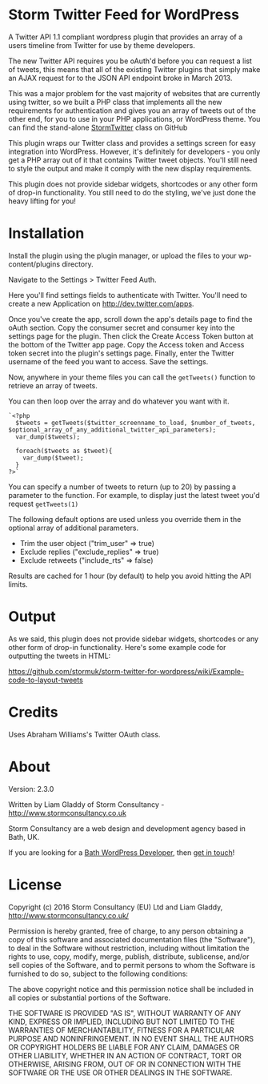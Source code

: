 Storm Twitter Feed for WordPress
================================

A Twitter API 1.1 compliant wordpress plugin that provides an array of a users timeline from Twitter for use by theme developers.

The new Twitter API requires you be oAuth'd before you can request a list of tweets, this means that all of the existing Twitter plugins that simply make an AJAX request for to the JSON API endpoint broke in March 2013. 

This was a major problem for the vast majority of websites that are currently using twitter, so we built a PHP class that implements all the new requirements for authentication and gives you an array of tweets out of the other end, for you to use in your PHP applications, or WordPress theme.  You can find the stand-alone [StormTwitter](https://github.com/stormuk/storm-twitter) class on GitHub

This plugin wraps our Twitter class and provides a settings screen for easy integration into WordPress.  However, it's definitely for developers - you only get a PHP array out of it that contains Twitter tweet objects. You'll still need to style the output and make it comply with the new display requirements.

This plugin does not provide sidebar widgets, shortcodes or any other form of drop-in functionality.  You still need to do the styling, we've just done the heavy lifting for you!

Installation
============

Install the plugin using the plugin manager, or upload the files to your wp-content/plugins directory.

Navigate to the Settings > Twitter Feed Auth.

Here you'll find settings fields to authenticate with Twitter.  You'll need to create a new Application on http://dev.twitter.com/apps.

Once you've create the app, scroll down the app's details page to find the oAuth section.  Copy the consumer secret and consumer key into the settings page for the plugin.  Then click the Create Access Token button at the bottom of the Twitter app page.  Copy the Access token and Access token secret into the plugin's settings page.  Finally, enter the Twitter username of the feed you want to access.  Save the settings.

Now, anywhere in your theme files you can call the `getTweets()` function to retrieve an array of tweets.

You can then loop over the array and do whatever you want with it.

    `<?php
      $tweets = getTweets($twitter_screenname_to_load, $number_of_tweets, $optional_array_of_any_additional_twitter_api_parameters);
      var_dump($tweets);

      foreach($tweets as $tweet){
        var_dump($tweet);
      }
    ?>`

You can specify a number of tweets to return (up to 20) by passing a parameter to the function.  For example, to display just the latest tweet you'd request `getTweets(1)`

The following default options are used unless you override them in the optional array of additional parameters.

* Trim the user object ("trim_user" => true)
* Exclude replies ("exclude_replies" => true)
* Exclude retweets ("include_rts" => false)

Results are cached for 1 hour (by default) to help you avoid hitting the API limits.

Output
======

As we said, this plugin does not provide sidebar widgets, shortcodes or any other form of drop-in functionality.  Here's some example code for outputting the tweets in HTML:

https://github.com/stormuk/storm-twitter-for-wordpress/wiki/Example-code-to-layout-tweets

Credits
=======

Uses Abraham Williams's Twitter OAuth class.

About
=====

Version: 2.3.0

Written by Liam Gladdy of Storm Consultancy - <http://www.stormconsultancy.co.uk>

Storm Consultancy are a web design and development agency based in Bath, UK.

If you are looking for a [Bath WordPress Developer](http://www.stormconsultancy.co.uk/services/bath-wordpress-developers), then [get in touch](http://www.stormconsultancy.co.uk/contact)!

License
=======

Copyright (c) 2016 Storm Consultancy (EU) Ltd and Liam Gladdy, 
<http://www.stormconsultancy.co.uk/>

Permission is hereby granted, free of charge, to any person obtaining
a copy of this software and associated documentation files (the
"Software"), to deal in the Software without restriction, including
without limitation the rights to use, copy, modify, merge, publish,
distribute, sublicense, and/or sell copies of the Software, and to
permit persons to whom the Software is furnished to do so, subject to
the following conditions:

The above copyright notice and this permission notice shall be
included in all copies or substantial portions of the Software.

THE SOFTWARE IS PROVIDED "AS IS", WITHOUT WARRANTY OF ANY KIND,
EXPRESS OR IMPLIED, INCLUDING BUT NOT LIMITED TO THE WARRANTIES OF
MERCHANTABILITY, FITNESS FOR A PARTICULAR PURPOSE AND
NONINFRINGEMENT. IN NO EVENT SHALL THE AUTHORS OR COPYRIGHT HOLDERS BE
LIABLE FOR ANY CLAIM, DAMAGES OR OTHER LIABILITY, WHETHER IN AN ACTION
OF CONTRACT, TORT OR OTHERWISE, ARISING FROM, OUT OF OR IN CONNECTION
WITH THE SOFTWARE OR THE USE OR OTHER DEALINGS IN THE SOFTWARE.
